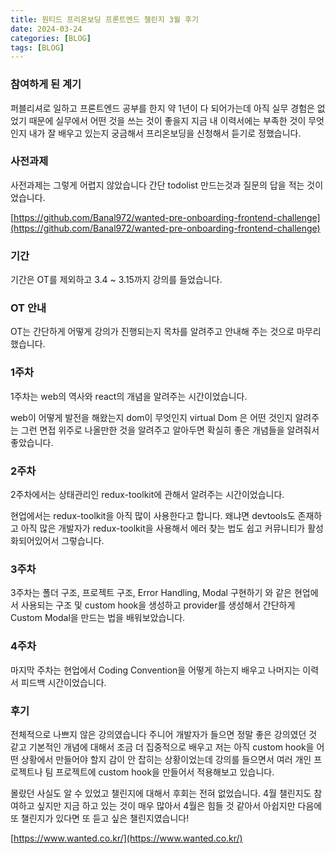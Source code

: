 ```yaml
---
title: 원티드 프리온보딩 프론트엔드 챌린지 3월 후기
date: 2024-03-24
categories: [BLOG]
tags: [BLOG]
---
```


<!-- ![240914-133232](/posts/pre-onboarding-2024-03/240914-133232.png) -->

### 참여하게 된 계기

퍼블리셔로 일하고 프론트엔드 공부를 한지 약 1년이 다 되어가는데 아직 실무 경험은 없었기 때문에 실무에서 어떤 것을 쓰는 것이 좋을지 지금 내 이력서에는 부족한 것이 무엇인지 내가 잘 배우고 있는지 궁금해서 프리온보딩을 신청해서 듣기로 정했습니다.

### 사전과제

사전과제는 그렇게 어렵지 않았습니다
간단 todolist 만드는것과 질문의 답을 적는 것이었습니다.

[https://github.com/Banal972/wanted-pre-onboarding-frontend-challenge](https://github.com/Banal972/wanted-pre-onboarding-frontend-challenge)

### 기간

기간은 OT를 제외하고 3.4 ~ 3.15까지 강의를 들었습니다.

### OT 안내

OT는 간단하게 어떻게 강의가 진행되는지 목차를 알려주고 안내해 주는 것으로 마무리했습니다.

### 1주차

1주차는 web의 역사와 react의 개념을 알려주는 시간이었습니다.

web이 어떻게 발전을 해왔는지 dom이 무엇인지 virtual Dom 은 어떤 것인지 알려주는 그런 면접 위주로 나올만한 것을 알려주고 알아두면 확실히 좋은 개념들을 알려줘서 좋았습니다.

### 2주차

2주차에서는 상태관리인 redux-toolkit에 관해서 알려주는 시간이었습니다.

현업에서는 redux-toolkit을 아직 많이 사용한다고 합니다. 왜냐면 devtools도 존재하고 아직 많은 개발자가 redux-toolkit을 사용해서 에러 찾는 법도 쉽고 커뮤니티가 활성화되어있어서 그렇습니다.

### 3주차

3주차는 폴더 구조, 프로젝트 구조, Error Handling, Modal 구현하기 와 같은 현업에서 사용되는 구조 및 custom hook을 생성하고 provider를 생성해서 간단하게 Custom Modal을 만드는 법을 배워보았습니다.

### 4주차

마지막 주차는 현업에서 Coding Convention을 어떻게 하는지 배우고 나머지는 이력서 피드백 시간이었습니다.

### 후기

전체적으로 나쁘지 않은 강의였습니다 주니어 개발자가 들으면 정말 좋은 강의였던 것 같고 기본적인 개념에 대해서 조금 더 집중적으로 배우고 저는 아직 custom hook을 어떤 상황에서 만들어야 할지 감이 안 잡히는 상황이었는데 강의를 들으면서 여러 개인 프로젝트나 팀 프로젝트에 custom hook을 만들어서 적용해보고 있습니다.

몰랐던 사실도 알 수 있었고 챌린지에 대해서 후회는 전혀 없었습니다. 4월 챌린지도 참여하고 싶지만 지금 하고 있는 것이 매우 많아서 4월은 힘들 것 같아서 아쉽지만 다음에 또 챌린지가 있다면 또 듣고 싶은 챌린지였습니다!

[https://www.wanted.co.kr/](https://www.wanted.co.kr/)
